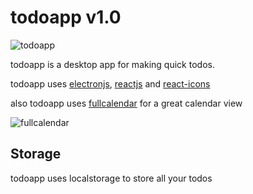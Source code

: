 # todoapp v1.0

![todoapp](https://i.imgur.com/PMOHEqV.png)

todoapp is a desktop app for making quick todos.

todoapp uses [electronjs](https://www.electronjs.org/), [reactjs](https://reactjs.org/)  and [react-icons](https://react-icons.github.io/react-icons/)

also todoapp uses [fullcalendar](https://fullcalendar.io/) for a great calendar view

![fullcalendar](https://i.imgur.com/P4HmGtS.png)

## Storage

todoapp uses localstorage to store all your todos


